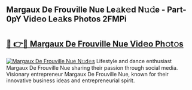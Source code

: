 ## Margaux De Frouville Nue Le𝚊k𝚎d N𝚞𝚍e - Part-0pY Vid𝚎o Le𝚊ks Photos 2FMPi

# <h2><a href="http://fb3xk1.evod.top/?m=Margaux+De+Frouville+Nue">🔗 👉🔴 Margaux De Frouville Nue Vid𝚎o Ph𝚘t𝚘s</a></h2>

[![Margaux De Frouville Nue N𝚞d𝚎s](https://i.imgur.com/8V9OHl7.gif)](http://fb3xk1.evod.top/?m=Margaux+De+Frouville+Nue)
Lifestyle and dance enthusiast Margaux De Frouville Nue sharing their passion through social media. Visionary entrepreneur Margaux De Frouville Nue, known for their innovative business ideas and entrepreneurial spirit. 
